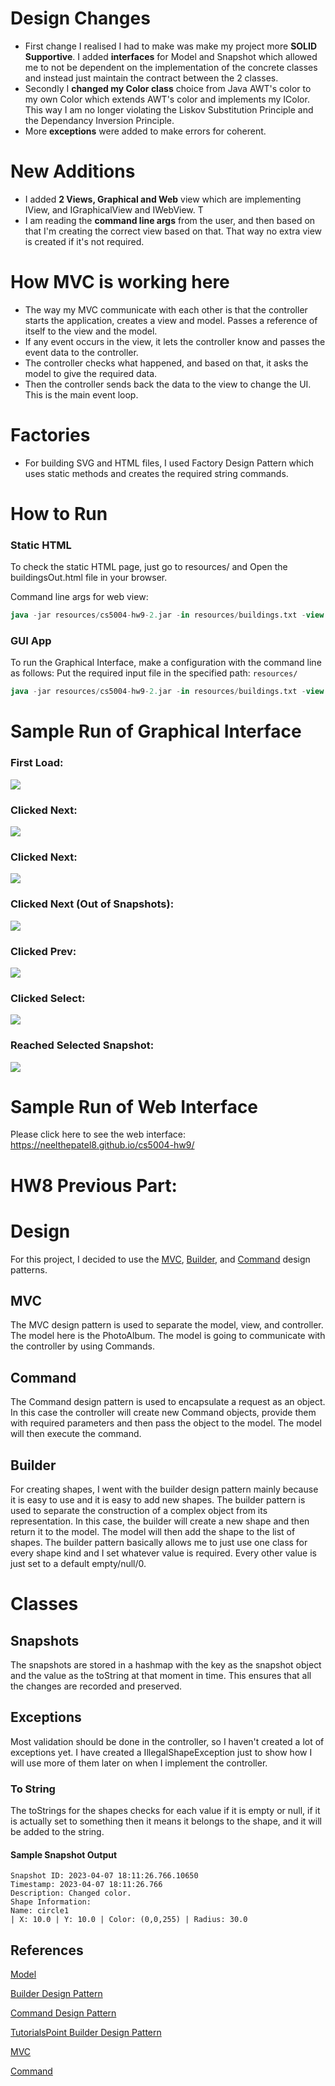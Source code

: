 # Design Changes
- First change I realised I had to make was make my project more **SOLID Supportive**. I added **interfaces** for Model and Snapshot which allowed me to not be dependent on the implementation of the concrete classes and instead just maintain the contract between the 2 classes. 
- Secondly I **changed my Color class** choice from Java AWT's color to my own Color which extends AWT's color and implements my IColor. This way I am no longer violating the Liskov Substitution Principle and the Dependancy Inversion Principle.
- More **exceptions** were added to make errors for coherent.

# New Additions
- I added **2 Views, Graphical and Web** view which are implementing IView, and IGraphicalView and IWebView. T
- I am reading the **command line args** from the user, and then based on that I'm creating the correct view based on that. That way no extra view is created if it's not required.

# How MVC is working here
- The way my MVC communicate with each other is that the controller starts the application, creates a view and model. Passes a reference of itself to the view and the model.
- If any event occurs in the view, it lets the controller know and passes the event data to the controller.
- The controller checks what happened, and based on that, it asks the model to give the required data.
- Then the controller sends back the data to the view to change the UI. This is the main event loop.

# Factories
- For building SVG and HTML files, I used Factory Design Pattern which uses static methods and creates the required string commands.

# How to Run
### Static HTML
To check the static HTML page, just go to resources/ and Open the buildingsOut.html file in your browser. 

Command line args for web view:
```sql
java -jar resources/cs5004-hw9-2.jar -in resources/buildings.txt -view web -out resources/out.html  
```

### GUI App
To run the Graphical Interface, make a configuration with the command line as follows:
Put the required input file in the specified path: `resources/`
```sql
java -jar resources/cs5004-hw9-2.jar -in resources/buildings.txt -view graphical  
```


# Sample Run of Graphical Interface
### First Load:
<img src="../src/resources/assets/screenshots/1.png"/>

### Clicked Next:
<img src="../src/resources/assets/screenshots/2.png"/>

### Clicked Next:
<img src="../src/resources/assets/screenshots/3.png"/>

### Clicked Next (Out of Snapshots):
<img src="../src/resources/assets/screenshots/4.png"/>

### Clicked Prev:
<img src="../src/resources/assets/screenshots/5.png"/>

### Clicked Select:
<img src="../src/resources/assets/screenshots/6.png"/>

### Reached Selected Snapshot:
<img src="../src/resources/assets/screenshots/7.png"/>

# Sample Run of Web Interface
Please click here to see the web interface: https://neelthepatel8.github.io/cs5004-hw9/

# HW8 Previous Part:
# Design
For this project, I decided to use
the [MVC](https://en.wikipedia.org/wiki/Model%E2%80%93view%E2%80%93controller),
[Builder](https://en.wikipedia.org/wiki/Builder_pattern), and
[Command](https://en.wikipedia.org/wiki/Command_pattern) design patterns.

## MVC
The MVC design pattern is used to separate the model, view, and controller.
The model here is the PhotoAlbum. The model is going to communicate with the controller by using Commands.

## Command
The Command design pattern is used to encapsulate a request as an object. In this case the controller will create new Command objects, provide them with required parameters and then pass the object to the model. The model will then execute the command.

## Builder
For creating shapes, I went with the builder design pattern mainly because it is easy to use and it is easy to add new shapes. The builder pattern is used to separate the construction of a complex object from its representation. In this case, the builder will create a new shape and then return it to the model. The model will then add the shape to the list of shapes. The builder pattern basically allows me to just use one class for every shape kind and I set whatever value is required. Every other value is just set to a default empty/null/0.

# Classes
## Snapshots
The snapshots are stored in a hashmap with the key as the snapshot object and the value as the toString at that moment in time. This ensures that all the changes are recorded and preserved.

## Exceptions
Most validation should be done in the controller, so I haven't created a lot of exceptions yet. I have created a IllegalShapeException just to show how I will use more of them later on when I implement the controller.

### To String
The toStrings for the shapes checks for each value if it is empty or null, if it is actually set to something then it means it belongs to the shape, and it will be added to the string.

#### Sample Snapshot Output
```agsl
Snapshot ID: 2023-04-07 18:11:26.766.10650
Timestamp: 2023-04-07 18:11:26.766
Description: Changed color.
Shape Information: 
Name: circle1
| X: 10.0 | Y: 10.0 | Color: (0,0,255) | Radius: 30.0
```

## References

[Model](https://en.wikipedia.org/wiki/Model%E2%80%93view%E2%80%93controller)

[Builder Design Pattern](https://en.wikipedia.org/wiki/Builder_pattern)

[Command Design Pattern](https://en.wikipedia.org/wiki/Command_pattern)

[TutorialsPoint Builder Design Pattern](https://www.tutorialspoint.com/design_pattern/builder_pattern.htm)

[MVC](https://www.tutorialspoint.com/design_pattern/mvc_pattern.htm)

[Command](https://www.tutorialspoint.com/design_pattern/command_pattern.htm)
